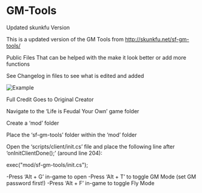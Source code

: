 # GM-Tools
Updated skunkfu Version

This is a updated version of the GM Tools from http://skunkfu.net/sf-gm-tools/

Public Files That can be helped with the make it look better or add more functions

See Changelog in files to see what is edited and added


![Example](https://i.gyazo.com/503a3fd7a77d8ca8332b0242a692882e.png)

Full Credit Goes to Original Creator

Navigate to the ‘Life is Feudal Your Own’ game folder

Create a ‘mod’ folder

Place the ‘sf-gm-tools’ folder within the ‘mod’ folder

Open the ‘scripts/client/init.cs’ file and place the following line after ‘onInitClientDone();’ (around line 204):‌

exec("mod/sf-gm-tools/init.cs");

-Press ‘Alt + G’ in-game to open
-Press ‘Alt + T’ to toggle GM Mode (set GM password first!)
-Press ‘Alt + F’ in-game to toggle Fly Mode
